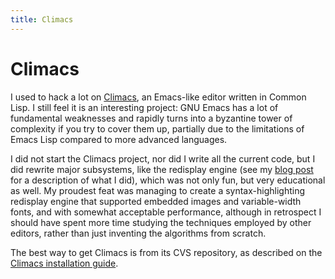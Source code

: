 ```yaml
---
title: Climacs
---
```


Climacs
=======

I used to hack a lot on [Climacs][], an Emacs-like editor
written in Common Lisp.  I still feel it is an interesting project:
GNU Emacs has a lot of fundamental weaknesses and rapidly turns into a
byzantine tower of complexity if you try to cover them up, partially
due to the limitations of Emacs Lisp compared to more advanced
languages.

I did not start the Climacs project, nor did I write all the current
code, but I did rewrite major subsystems, like the redisplay engine
(see my [blog post][] for a description of what I did), which was not
only fun, but very educational as well.  My proudest feat was managing
to create a syntax-highlighting redisplay engine that supported
embedded images and variable-width fonts, and with somewhat acceptable
performance, although in retrospect I should have spent more time
studying the techniques employed by other editors, rather than just
inventing the algorithms from scratch.

The best way to get Climacs is from its CVS repository, as described
on the [Climacs installation guide][].

[climacs]: http://common-lisp.net/project/climacs/
[blog post]: http://old.sigkill.dk/blog/archives/297-I-can-put-what-in-my-buffer.html
[climacs installation guide]: http://common-lisp.net/project/climacs/#installation